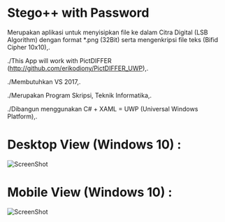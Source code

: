# Stego++ with Password

Merupakan aplikasi untuk menyisipkan file ke dalam Citra Digital (LSB Algorithm) dengan format *.png (32Bit) serta mengenkripsi file teks (Bifid Cipher 10x10),.

./This App will work with PictDIFFER (http://github.com/erikodiony/PictDIFFER_UWP),.

./Membutuhkan VS 2017,.

./Merupakan Program Skripsi, Teknik Informatika,.

./Dibangun menggunakan C# + XAML = UWP (Universal Windows Platform),.

# Desktop View (Windows 10) :
![ScreenShot](https://github.com/erikodiony/StegoPlusPlus_UWP/raw/master/File_Image/Desktop.png "SS_Desktop") 

# Mobile View (Windows 10) :
![ScreenShot](https://github.com/erikodiony/StegoPlusPlus_UWP/raw/master/File_Image/Mobile.png "SS_Mobile")